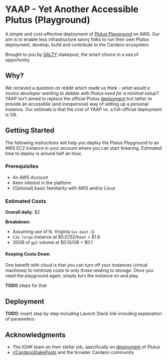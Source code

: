 # YAAP - Yet Another Accessible Plutus (Playground)

A simple and cost-effective deployment of [Plutus Playground](https://playground.plutus.iohkdev.io/) on AWS. Our aim is to enable less infrastructure savvy folks to run their own Plutus deployment, develop, build and contribute to the Cardano ecosystem.

Brought to you by [SALTY](https://saltypool.net/) stakepool, the smart choice in a sea of opportunity.


## Why?

We recieved a question on reddit which made us think - _what would a novice developer wanting to dabble with Plutus need for a minimal setup?_. YAAP isn't aimed to replace the official Plutus [deployment](https://github.com/input-output-hk/plutus/tree/master/deployment) but rather to provide an accessible (and inexpensive) way of setting up a personal instance. Our estimate is that the cost of YAAP vs. a full-official deployment is 1/8.


## Getting Started

The following instructions will help you deploy the Plutus Playground to an AWS EC2 instance in your account where you can start tinkering. Estimated time to deploy is around half an hour.


### Prerequisites

- An AWS Account
- Keen interest in the platform
- [Optional] basic familiarity with AWS and/or Linux


### Estimated Costs

**Overall daily**: $2 

**Breakdown**:
- Assuming use of N. Virginia (`us-east-1`)
- `t3a.large` instance at $0.0752/hour = $1.8
- 30GB of `gp2` volume at $0.10/GB = $0.1

#### Keeping Costs Down

One benefit with cloud is that you can turn off your instances (virtual machines) to minimize costs to only those relating to storage. Once you need the playground again, simply turn the instance on and play.

**TODO** steps for that


## Deployment

**TODO**: insert step by step including Launch Stack link including explanation of parameters

## Acknowledgments

- The IOHK team on their stellar job, specifically on [deployment](https://github.com/input-output-hk/plutus/tree/master/deployment) of Plutus
- [r/CardanoStakePools](https://www.reddit.com/r/CardanoStakePools/) and the broader Cardano community
